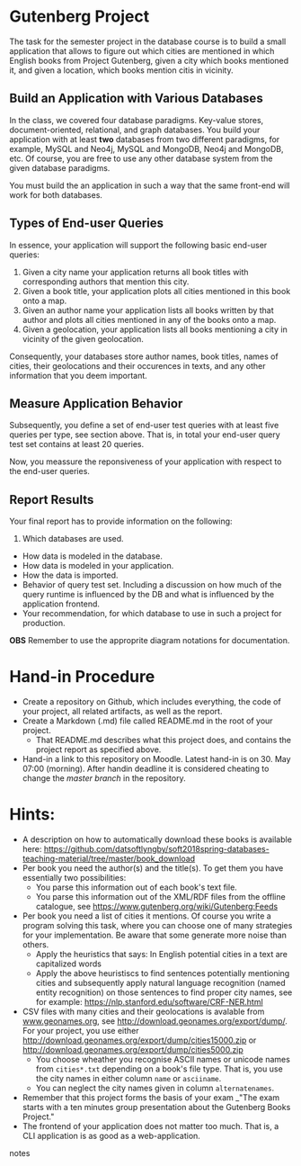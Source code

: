 # Gutenberg Project

The task for the semester project in the database course is to build a small application that allows to figure out which cities are mentioned in which English books from Project Gutenberg, given a city which books mentioned it, and given a location, which books mention citis in vicinity.


## Build an Application with Various Databases

In the class, we covered four database paradigms. Key-value stores, document-oriented, relational, and graph databases. You build your application with at least **two** databases from two different paradigms, for example, MySQL and Neo4j, MySQL and MongoDB, Neo4j and MongoDB, etc. Of course, you are free to use any other database system from the given database paradigms.

You must build the an application in such a way that the same front-end will work for both databases.

## Types of End-user Queries

In essence, your application will support the following basic end-user queries:

  1. Given a city name your application returns all book titles with corresponding authors that mention this city.
  2. Given a book title, your application plots all cities mentioned in this book onto a map.
  3. Given an author name your application lists all books written by that author and plots all cities mentioned in any of the books onto a map.
  4. Given a geolocation, your application lists all books mentioning a city in vicinity of the given geolocation.

Consequently, your databases store author names, book titles, names of cities, their geolocations and their occurences in texts, and any other information that you deem important.


## Measure Application Behavior

Subsequently, you define a set of end-user test queries with at least five queries per type, see section above. That is, in total your end-user query test set contains at least 20 queries.

Now, you meassure the reponsiveness of your application with respect to the end-user queries.


## Report Results

Your final report has to provide information on the following:

  1. Which databases are used.
  * How data is modeled in the database.
  * How data is modeled in your application.
  * How the data is imported.
  * Behavior of query test set. Including a discussion on how much of the query runtime is influenced by the DB and what is influenced by the application frontend.
  * Your recommendation, for which database to use in such a project for production.
 
**OBS** Remember to use the approprite diagram notations for documentation.

# Hand-in Procedure

  * Create a repository on Github, which includes everything, the  code of your project, all related artifacts, as well as the report.
  * Create a Markdown (.md) file called README.md in the root of your project.
    - That README.md describes what this project does, and contains the project report as specified above.
  * Hand-in a link to this repository on Moodle. Latest hand-in is on 30. May 07:00 (morning). After handin deadline it is considered cheating to change the *master branch* in the repository.


# Hints:

 * A description on how to automatically download these books is available here: https://github.com/datsoftlyngby/soft2018spring-databases-teaching-material/tree/master/book_download
 * Per book you need the author(s) and the title(s). To get them you have essentially two possibilities:
   - You parse this information out of each book's text file.
   - You parse this information out of the XML/RDF files from the offline catalogue, see https://www.gutenberg.org/wiki/Gutenberg:Feeds
 * Per book you need a list of cities it mentions. Of course you write a program solving this task, where you can choose one of many strategies for your implementation. Be aware that some generate more noise than others.
    - Apply the heuristics that says: In English potential cities in a text are capitalized words
    - Apply the above heuristiscs to find sentences potentially mentioning cities and subsequently apply natural language recognition (named entity recognition) on those sentences to find proper city names, see for example:  https://nlp.stanford.edu/software/CRF-NER.html
  * CSV files with many cities and their geolocations is avalable from www.geonames.org, see http://download.geonames.org/export/dump/. For your project, you use either http://download.geonames.org/export/dump/cities15000.zip or http://download.geonames.org/export/dump/cities5000.zip
    - You choose wheather you recognise ASCII names or unicode names from `cities*.txt` depending on a book's file type. That is, you use the city names in either column `name` or `asciiname`.
    - You can neglect the city names given in column `alternatenames`.
* Remember that this project forms the basis of your exam _"The exam starts with a ten minutes group presentation about the Gutenberg Books Project."
* The frontend of your application does not matter too much. That is, a CLI application is as good as a web-application.



notes
